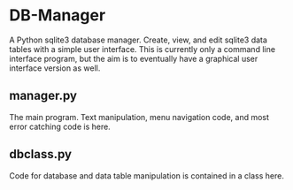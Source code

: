 # DB-Manager
A Python sqlite3 database manager. Create, view, and edit sqlite3 data tables with a simple user interface. This is currently only a command line interface program, but the aim is to eventually have a graphical user interface version as well.

## manager.py
The main program. Text manipulation, menu navigation code, and most error catching code is here.

## dbclass.py
Code for database and data table manipulation is contained in a class here. 
